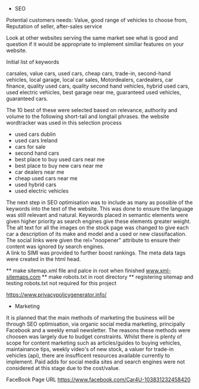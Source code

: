 * SEO

Potential customers needs: Value, good range of vehicles to choose from, Reputation of seller, after-sales service

Look at other websites serving the same market see what is good and question if it would be appropriate to implement similiar features on your website.


Initial list of keywords

carsales, value cars, used cars, cheap cars, trade-in, second-hand vehicles, local garage, local car sales, Motordealers, cardealers, car finance, quality used cars, quality second hand vehicles, hybrid used cars, used electric vehicles, best garage near me, guaranteed used vehicles, guaranteed cars.

The 10  best of these were selected based on relevance, authority and volume to the following short-tail and longtail phrases. the website wordtracker was used in this selection process

- used cars dublin
- used cars Ireland
- cars for sale
- second hand cars
- best place to buy used cars near me
- best place to buy new cars near me
- car dealers near me
- cheap used cars near me
- used hybrid cars
- used electric vehicles

The next step in SEO optimisation was to include as many as possible of the keywords into the text of the website. This was done to ensure the language was still relevant and natural. Keywords placed in semantic elements were given higher priority as search engines give these elements greater weight.  The alt text for all the images on the stock page was changed to give each car a description of its make and model and a used or new classifacation.  
The social links were given the rel="noopener" attribute to ensure their content was ignored by search engines.  
A link to SIMI was provided to further boost rankings.
The meta data tags were created in the html head.

** make sitemap.xml file and palce in root when finished www.xml-sitemaps.com
** make robots.txt in root directory
** registering sitemap and testing robots.txt not required for this project  
  
    
    
https://www.privacypolicygenerator.info/


* Marketing 

It is planned that the main methods of marketing the business will be through SEO optimisation, via  organic social media marketing, principally Facebook and a weekly email newsletter.
The reasons these methods were choosen was largely due to budget constraints.
Whilst there is plenty of scope for content marketing such as articles/guides to buying vehicles, maintainance tips,  weekly video's of new stock, a valuer for trade-in vehicles (api), there are insufficent resources available currently to implement.
Paid adds for social media sites and search engines were not considered at this stage due to the cost/value.


FaceBook Page URL https://www.facebook.com/Car4U-103831232458420


